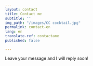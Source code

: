```yaml
---
layout: contact
title: Contact me
subtitle: ''
img_path: "/images/CC cocktail.jpg"
permalink: contact-en
lang: en
translate-ref: contactame
published: false

---
```

Leave your message and I will reply soon!